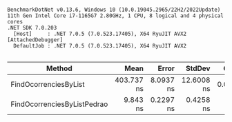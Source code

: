 ```

BenchmarkDotNet v0.13.6, Windows 10 (10.0.19045.2965/22H2/2022Update)
11th Gen Intel Core i7-1165G7 2.80GHz, 1 CPU, 8 logical and 4 physical cores
.NET SDK 7.0.203
  [Host]     : .NET 7.0.5 (7.0.523.17405), X64 RyuJIT AVX2 [AttachedDebugger]
  DefaultJob : .NET 7.0.5 (7.0.523.17405), X64 RyuJIT AVX2


```
|                      Method |       Mean |     Error |     StdDev |   Gen0 | Allocated |
|---------------------------- |-----------:|----------:|-----------:|-------:|----------:|
|       FindOcorrenciesByList | 403.737 ns | 8.0937 ns | 12.6008 ns | 0.0215 |     136 B |
| FindOcorrenciesByListPedrao |   9.843 ns | 0.2297 ns |  0.4258 ns |      - |         - |
